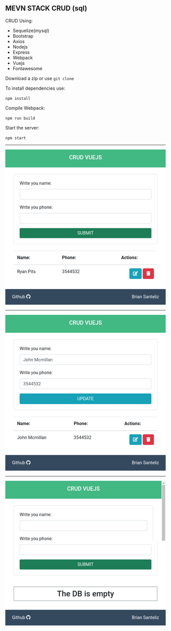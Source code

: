 ## MEVN STACK CRUD (sql)

CRUD Using:
* Sequelize(mysql)
* Bootstrap
* Axios
* Nodejs
* Express 
* Webpack 
* Vuejs
* Fontawesome

Download a zip or use `git clone`

To install dependencies use:

`npm install`

Compile Webpack:

`npm run build`

Start the server:

`npm start`

---


![CRUD](./doc/2.png)

---
![CRUD](./doc/1.png)

---
![CRUD](./doc/3.png)
